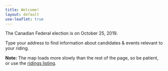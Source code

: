 ```yaml
---
title: Welcome!
layout: default
use-leaflet: true
---
```


<section class="flex justify-center">
  <article class="standout-box blue large">
    <div class="big-text blue-text header" id="map-box" data-aos="fade-left">
    The Canadian Federal election is on October 25, 2019.
    </div>
    <div class="content">
    </div>
    <div class="content" data-aos="fade-up">
     <p>Type your address to find information about candidates & events relevant to your riding.</p>
     <div id="map-searchbar"></div>
     <div id="map"></div>
     <p><strong>Note:</strong> The map loads more slowly than the rest of the page, so be patient, or use the <a href="/ridings/">ridings listing</a>.</p>
    </div>
  </article>
</section>

<script src="{{ site.baseurl }}/assets/js/leaflet.js"></script>
<script src="{{ site.baseurl }}/assets/js/leaflet-search.min.js"></script>
<!-- This has too many dependencies to load locally. -->
<script src="https://unpkg.com/leaflet-pip@1.1.0/leaflet-pip.js"></script>
<script src="{{ site.baseurl }}/assets/js/jquery-3.3.1.min.js"></script>
<script src="{{ site.baseurl }}/assets/js/show-map.js"></script>

